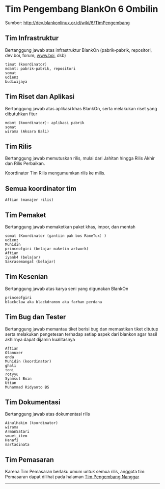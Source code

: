 # Tim Pengembang BlankOn 6 Ombilin
Sumber: http://dev.blankonlinux.or.id/wiki/6/TimPengembang

## Tim Infrastruktur

Bertanggung jawab atas infrastruktur BlankOn (pabrik-pabrik, repositori, dev.boi, forum, www.boi, dsb)

    timut (koordinator)
    mdamt: pabrik-pabrik, repositori
    somat
    udienz
    budiwijaya 

## Tim Riset dan Aplikasi

Bertanggung jawab atas aplikasi khas BlankOn, serta melakukan riset yang dibutuhkan fitur

    mdamt (koordinator): aplikasi pabrik
    somat
    wirama (Aksara Bali) 

## Tim Rilis

Bertanggung jawab memutuskan rilis, mulai dari Jahitan hingga Rilis Akhir dan Rilis Perbaikan.

Koordinator Tim Rilis mengumumkan rilis ke milis.

##  Semua koordinator tim
    Aftian (manajer rilis) 

## Tim Pemaket

Bertanggung jawab memaketkan paket khas, impor, dan mentah

    somat (Koordinator (gantiin pak bos RameTux) )
    udienz
    Muhidin
    princeofgiri (belajar maketin artwork)
    Aftian
    iyank4 (belajar)
    Sakrasemangat (belajar) 

## Tim Kesenian

Bertanggung jawab atas karya seni yang digunakan BlankOn

    princeofgiri
    blackclaw aka blackdramon aka farhan perdana 

## Tim Bug dan Tester
   Bertanggung jawab memantau tiket berisi bug dan memastikan tiket ditutup serta melakukan pengetesan terhadap setiap aspek dari blankon agar hasil akhirnya dapat dijamin kualitasnya

    Aftian
    Olanuxer
    enda
    Muhidin (koordinator)
    ghali
    toni
    rotyyu
    Syamsul Boin
    Utian
    Muhammad Ridyanto BS 

## Tim Dokumentasi

Bertanggung jawab atas dokumentasi rilis

    AinulHakim (koordinator)
    wirama
    ArmanSatari
    smuet_item
    Hanafi
    martadinata 
    
## Tim Pemasaran
Karena Tim Pemasaran berlaku umum untuk semua rilis, anggota tim Pemasaran dapat dilihat pada halaman [Tim Pengembang Nanggar](/ProdukBlankOn/5/DaftarPengembang.md)


---
 



